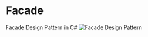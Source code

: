 # Facade
Facade Design Pattern in C#
![Facade Design Pattern](https://upload.wikimedia.org/wikipedia/en/5/57/Example_of_Facade_design_pattern_in_UML.png)
